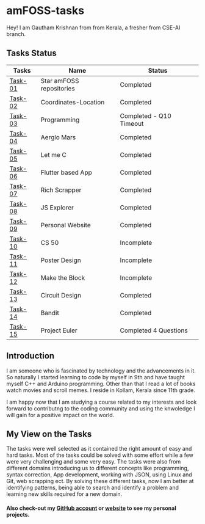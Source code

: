 # amFOSS-tasks

Hey! I am Gautham Krishnan from from Kerala, a fresher from CSE-AI branch.

## Tasks Status

**Tasks**|**Name**|**Status**
---------|--------|----------|
[Task-01](https://github.com/Gk119/amfoss-tasks/tree/main/task-01)|Star amFOSS repositories|Completed
[Task-02](https://github.com/Gk119/amfoss-tasks/tree/main/task-02)|Coordinates-Location|Completed
[Task-03](https://github.com/Gk119/amfoss-tasks/tree/main/task-03)|Programming|Completed - Q10 Timeout
[Task-04](https://github.com/Gk119/amfoss-tasks/tree/main/task-04)|Aerglo Mars|Completed
[Task-05](https://github.com/Gk119/amfoss-tasks/tree/main/task-05)|Let me C|Completed
[Task-06](https://github.com/Gk119/amfoss-tasks/tree/main/task-06)|Flutter based App|Completed
[Task-07](https://github.com/Gk119/amfoss-tasks/tree/main/task-07)|Rich Scrapper|Completed
[Task-08](https://github.com/Gk119/amfoss-tasks/tree/main/task-08)|JS Explorer|Completed
[Task-09](https://github.com/Gk119/amfoss-tasks/tree/main/task-09)|Personal Website|Completed
[Task-10](https://github.com/Gk119/amfoss-tasks/tree/main/task-10)|CS 50|Incomplete
[Task-11](https://github.com/Gk119/amfoss-tasks/tree/main/task-11)|Poster Design|Incomplete
[Task-12](https://github.com/Gk119/amfoss-tasks/)|Make the Block|Incomplete
[Task-13](https://github.com/Gk119/amfoss-tasks/tree/main/task-13)|Circuit Design|Completed
[Task-14](https://github.com/Gk119/amfoss-tasks/tree/main/task-14)|Bandit|Completed
[Task-15](https://github.com/Gk119/amfoss-tasks/tree/main/task-15)|Project Euler|Completed 4 Questions

## Introduction
I am someone who is fascinated by technology and the advancements in it. So naturally I started learning to code by myself in 9th and have taught myself C++ and Arduino programming. Other than that I read a lot of books watch movies and scroll memes. I reside in Kollam, Kerala since 11th grade.

I am happy now that I am studying a course related to my interests and look forward to contributng to the coding community and using the knwoledge I will gain for a positive impact on the world. 

## My View on the Tasks
The tasks were well selected as it contained the right amount of easy and hard tasks. Most of the tasks could be solved with some effort while a few were very challenging and some very easy. The tasks were also from different domains introducing us to different concepts like programming, syntax correction, App development, working with JSON, using Linux and Git, web scrapping ect. By solving these different tasks, now I am better at identifying patterns, being able to search and identify a problem and learning new skills required for a new domain.       

#### Also check-out my [GitHub account](https://github.com/Gk119) or [website](https://gk119.github.io/) to see my personal projects.
